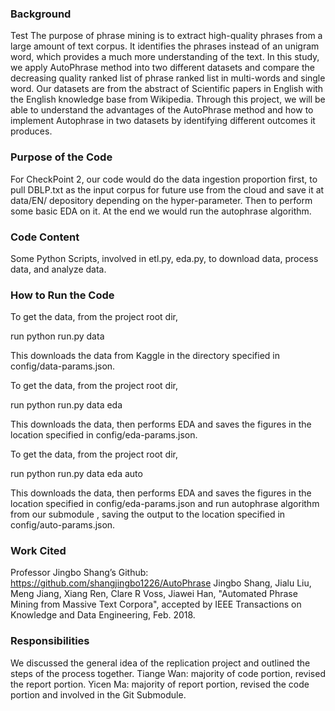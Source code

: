 ### Background
Test
The purpose of phrase mining is to extract high-quality phrases from a large amount of text corpus. It identifies the phrases instead of an unigram word, which provides a much more understanding of the text.  In this study, we apply AutoPhrase method into two different datasets and compare the decreasing quality ranked list of phrase ranked list in multi-words and single word. Our datasets are from the abstract of Scientific papers in English with the English knowledge base from Wikipedia. Through this project, we will be able to understand the advantages of the AutoPhrase method and how to implement Autophrase in two datasets by identifying different outcomes it produces. 

### Purpose of the Code

For CheckPoint 2, our code would do the data ingestion proportion first, to pull DBLP.txt as the input corpus for future use from the cloud and save it at data/EN/ depository depending on the hyper-parameter. Then to perform some basic EDA on it. At the end we would run the autophrase algorithm.

### Code Content
Some Python Scripts, involved in etl.py, eda.py, to download data, process data, and analyze data.


	
### How to Run the Code

To get the data, from the project root dir, 

run python run.py data

This downloads the data from Kaggle in the directory specified in config/data-params.json.

To get the data, from the project root dir, 

run python run.py data eda

This downloads the data, then performs EDA and saves the figures in the location specified in config/eda-params.json.

To get the data, from the project root dir, 

run python run.py data eda auto

This downloads the data, then performs EDA and saves the figures in the location specified in config/eda-params.json and run autophrase algorithm from our submodule , saving the output to the location specified in config/auto-params.json.




### Work Cited

Professor Jingbo Shang’s Github: https://github.com/shangjingbo1226/AutoPhrase
Jingbo Shang, Jialu Liu, Meng Jiang, Xiang Ren, Clare R Voss, Jiawei Han, "Automated Phrase Mining from Massive Text Corpora", accepted by IEEE Transactions on Knowledge and Data Engineering, Feb. 2018.

### Responsibilities
We discussed the general idea of the replication project and outlined the steps of the process together.
Tiange Wan: majority of code portion, revised the report portion.
Yicen Ma: majority of report portion, revised the code portion and involved in the Git Submodule.





